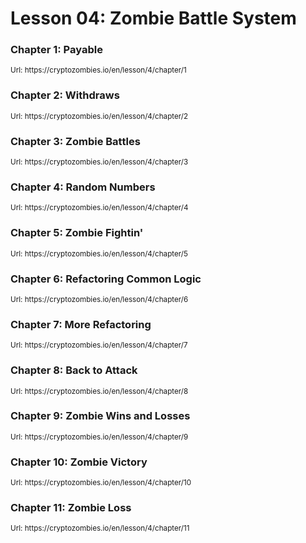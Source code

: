 # Lesson 04: Zombie Battle System

### Chapter 1: Payable

<small>
Url: https://cryptozombies.io/en/lesson/4/chapter/1
</small>

### Chapter 2: Withdraws

<small>
Url: https://cryptozombies.io/en/lesson/4/chapter/2
</small>

### Chapter 3: Zombie Battles

<small>
Url: https://cryptozombies.io/en/lesson/4/chapter/3
</small>

### Chapter 4: Random Numbers

<small>
Url: https://cryptozombies.io/en/lesson/4/chapter/4
</small>

### Chapter 5: Zombie Fightin'

<small>
Url: https://cryptozombies.io/en/lesson/4/chapter/5
</small>

### Chapter 6: Refactoring Common Logic

<small>
Url: https://cryptozombies.io/en/lesson/4/chapter/6
</small>

### Chapter 7: More Refactoring

<small>
Url: https://cryptozombies.io/en/lesson/4/chapter/7
</small>

### Chapter 8: Back to Attack

<small>
Url: https://cryptozombies.io/en/lesson/4/chapter/8
</small>

### Chapter 9: Zombie Wins and Losses

<small>
Url: https://cryptozombies.io/en/lesson/4/chapter/9
</small>

### Chapter 10: Zombie Victory

<small>
Url: https://cryptozombies.io/en/lesson/4/chapter/10
</small>

### Chapter 11: Zombie Loss

<small>
Url: https://cryptozombies.io/en/lesson/4/chapter/11
</small>
